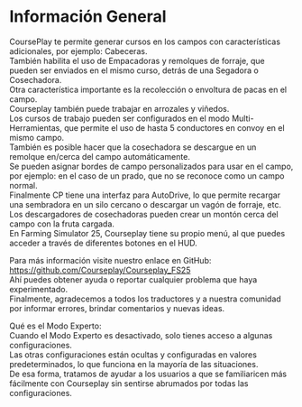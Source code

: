 # Información General

  
CoursePlay te permite generar cursos en los campos con características adicionales, por ejemplo: Cabeceras.  
También habilita el uso de Empacadoras y remolques de forraje, que pueden ser enviados en el mismo curso, detrás de una Segadora o Cosechadora.  
Otra característica importante es la recolección o envoltura de pacas en el campo.  
Courseplay también puede trabajar en arrozales y viñedos.  
Los cursos de trabajo pueden ser configurados en el modo Multi-Herramientas, que permite el uso de hasta 5 conductores en convoy en el mismo campo.  
También es posible hacer que la cosechadora se descargue en un remolque en/cerca del campo automáticamente.  
Se pueden asignar bordes de campo personalizados para usar en el campo, por ejemplo: en el caso de un prado, que no se reconoce como un campo normal.  
Finalmente CP tiene una interfaz para AutoDrive, lo que permite recargar una sembradora en un silo cercano o descargar un vagón de forraje, etc.  
Los descargadores de cosechadoras pueden crear un montón cerca del campo con la fruta cargada.  
En Farming Simulator 25, Courseplay tiene su propio menú, al que puedes acceder a través de diferentes botones en el HUD.  
  
Para más información visite nuestro enlace en GitHub: https://github.com/Courseplay/Courseplay_FS25  
Ahí puedes obtener ayuda o reportar cualquier problema que haya experimentado.  
Finalmente, agradecemos a todos los traductores y a nuestra comunidad por informar errores, brindar comentarios y nuevas ideas.  
  
Qué es el Modo Experto:  
Cuando el Modo Experto es desactivado, solo tienes acceso a algunas configuraciones.  
Las otras configuraciones están ocultas y configuradas en valores predeterminados, lo que funciona en la mayoría de las situaciones.  
De esa forma, tratamos de ayudar a los usuarios a que se familiaricen más fácilmente con Courseplay sin sentirse abrumados por todas las configuraciones.  

